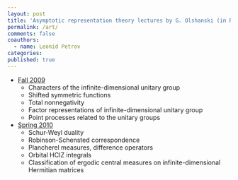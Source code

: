 ```yaml
---
layout: post
title: 'Asymptotic representation theory lectures by G. Olshanski (in Russian)'
permalink: /art/
comments: false
coauthors:
  - name: Leonid Petrov
categories: 
published: true
---
```


- [Fall 2009]({{site.storage_url}}/Olshanski_ART_course_1.pdf)
    - Characters of the infinite-dimensional unitary group
    - Shifted symmetric functions
    - Total nonnegativity
    - Factor representations of infinite-dimensional unitary group
    - Point processes related to the unitary groups
- [Spring 2010]({{site.storage_url}}/Olshanski_ART_course_2.pdf)
    - Schur-Weyl duality
    - Robinson-Schensted correspondence
    - Plancherel measures, difference operators
    - Orbital HCIZ integrals
    - Classification of ergodic central measures on infinite-dimensional Hermitian matrices
